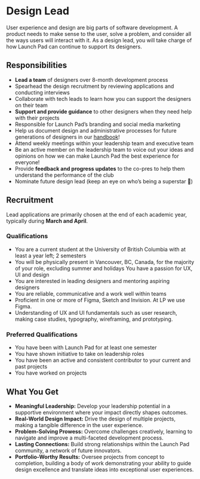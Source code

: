 # Design Lead

User experience and design are big parts of software development. A product needs to make sense to the user, solve a problem, and consider all the ways users will interact with it. As a design lead, you will take charge of how Launch Pad can continue to support its designers. 



## Responsibilities

- **Lead a team** of designers over 8-month development process
- Spearhead the design recruitment by reviewing applications and conducting interviews
- Collaborate with tech leads to learn how you can support the designers on their team
- **Support and provide guidance** to other designers when they need help with their projects
- Responsible for Launch Pad’s branding and social media marketing
- Help us document design and administrative processes for future generations of designers in our [handbook](https://ubclaunchpad.com/docs)!
- Attend weekly meetings within your leadership team and executive team
- Be an active member on the leadership team to voice out your ideas and opinions on how we can make Launch Pad the best experience for everyone!
- Provide **feedback and progress updates** to the co-pres to help them understand the performance of the club
- Nominate future design lead (keep an eye on who’s being a superstar 👀)



## Recruitment

Lead applications are primarily chosen at the end of each academic year, typically during **March and April**.

### Qualifications

- You are a current student at the University of British Columbia with at least a year left; 2 semesters
- You will be physically present in Vancouver, BC, Canada, for the majority of your role, excluding summer and holidays
  You have a passion for UX, UI and design
- You are interested in leading designers and mentoring aspiring designers
- You are reliable, communicative and a work well within teams
- Proficient in one or more of Figma, Sketch and Invision. At LP we use Figma.
- Understanding of UX and UI fundamentals such as user research, making case studies, typography, wireframing, and prototyping.

### Preferred Qualifications

- You have been with Launch Pad for at least one semester
- You have shown initiative to take on leadership roles
- You have been an active and consistent contributor to your current and past projects
- You have worked on projects 



## What You Get

- **Meaningful Leadership:** Develop your leadership potential in a supportive environment where your impact directly shapes outcomes.
- **Real-World Design Impact:** Drive the design of multiple projects, making a tangible difference in the user experience.
- **Problem-Solving Prowess:** Overcome challenges creatively, learning to navigate and improve a multi-faceted development process.
- **Lasting Connections:** Build strong relationships within the Launch Pad community, a network of future innovators.
- **Portfolio-Worthy Results:** Oversee projects from concept to completion, building a body of work demonstrating your ability to guide design excellence and translate ideas into exceptional user experiences.
